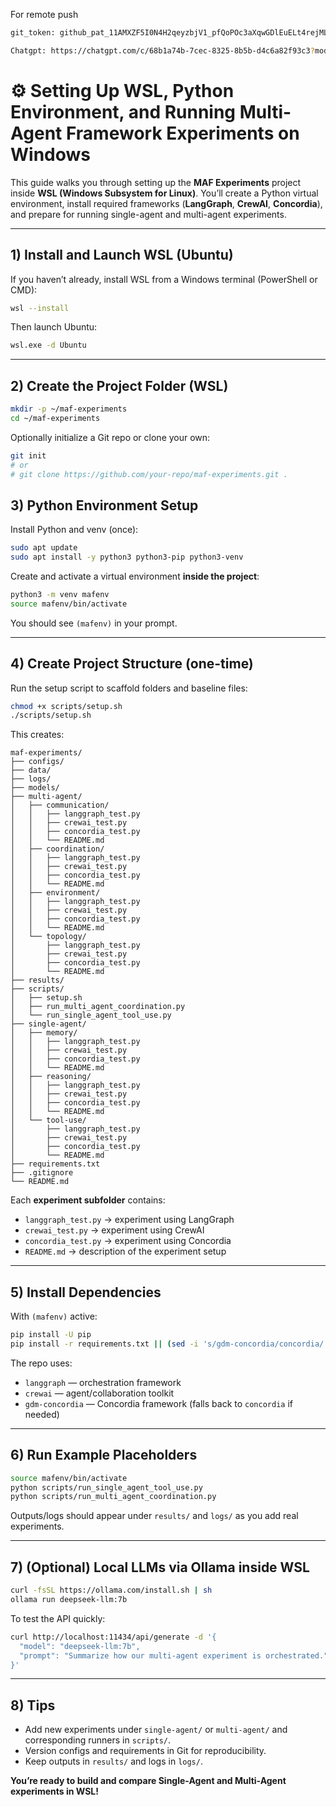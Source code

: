 For remote push
```bash
git_token: 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
```


```bash
Chatgpt: https://chatgpt.com/c/68b1a74b-7cec-8325-8b5b-d4c6a82f93c3?model=gpt-5-instant
```



# ⚙️ Setting Up WSL, Python Environment, and Running Multi-Agent Framework Experiments on Windows

This guide walks you through setting up the **MAF Experiments** project inside **WSL (Windows Subsystem for Linux)**. You’ll create a Python virtual environment, install required frameworks (**LangGraph**, **CrewAI**, **Concordia**), and prepare for running single-agent and multi-agent experiments.

---

## 1) Install and Launch WSL (Ubuntu)

If you haven’t already, install WSL from a Windows terminal (PowerShell or CMD):

```bash
wsl --install
```

Then launch Ubuntu:

```bash
wsl.exe -d Ubuntu
```

---

## 2) Create the Project Folder (WSL)

```bash
mkdir -p ~/maf-experiments
cd ~/maf-experiments
```

Optionally initialize a Git repo or clone your own:

```bash
git init
# or
# git clone https://github.com/your-repo/maf-experiments.git .
```


## 3) Python Environment Setup

Install Python and venv (once):

```bash
sudo apt update
sudo apt install -y python3 python3-pip python3-venv
```

Create and activate a virtual environment **inside the project**:

```bash
python3 -m venv mafenv
source mafenv/bin/activate
```

You should see `(mafenv)` in your prompt.

---

## 4) Create Project Structure (one-time)

Run the setup script to scaffold folders and baseline files:

```bash
chmod +x scripts/setup.sh
./scripts/setup.sh
```

This creates:

```
maf-experiments/
├── configs/
├── data/
├── logs/
├── models/
├── multi-agent/
│   ├── communication/
│   │   ├── langgraph_test.py
│   │   ├── crewai_test.py
│   │   ├── concordia_test.py
│   │   └── README.md
│   ├── coordination/
│   │   ├── langgraph_test.py
│   │   ├── crewai_test.py
│   │   ├── concordia_test.py
│   │   └── README.md
│   ├── environment/
│   │   ├── langgraph_test.py
│   │   ├── crewai_test.py
│   │   ├── concordia_test.py
│   │   └── README.md
│   └── topology/
│       ├── langgraph_test.py
│       ├── crewai_test.py
│       ├── concordia_test.py
│       └── README.md
├── results/
├── scripts/
│   ├── setup.sh
│   ├── run_multi_agent_coordination.py
│   └── run_single_agent_tool_use.py
├── single-agent/
│   ├── memory/
│   │   ├── langgraph_test.py
│   │   ├── crewai_test.py
│   │   ├── concordia_test.py
│   │   └── README.md
│   ├── reasoning/
│   │   ├── langgraph_test.py
│   │   ├── crewai_test.py
│   │   ├── concordia_test.py
│   │   └── README.md
│   └── tool-use/
│       ├── langgraph_test.py
│       ├── crewai_test.py
│       ├── concordia_test.py
│       └── README.md
├── requirements.txt
├── .gitignore
└── README.md
```

Each **experiment subfolder** contains:
- `langgraph_test.py` → experiment using LangGraph
- `crewai_test.py` → experiment using CrewAI
- `concordia_test.py` → experiment using Concordia
- `README.md` → description of the experiment setup

---

## 5) Install Dependencies

With `(mafenv)` active:

```bash
pip install -U pip
pip install -r requirements.txt || (sed -i 's/gdm-concordia/concordia/' requirements.txt && pip install -r requirements.txt)
```

The repo uses:

- `langgraph` — orchestration framework
- `crewai` — agent/collaboration toolkit
- `gdm-concordia` — Concordia framework (falls back to `concordia` if needed)

---

## 6) Run Example Placeholders

```bash
source mafenv/bin/activate
python scripts/run_single_agent_tool_use.py
python scripts/run_multi_agent_coordination.py
```

Outputs/logs should appear under `results/` and `logs/` as you add real experiments.

---

## 7) (Optional) Local LLMs via Ollama inside WSL

```bash
curl -fsSL https://ollama.com/install.sh | sh
ollama run deepseek-llm:7b
```

To test the API quickly:

```bash
curl http://localhost:11434/api/generate -d '{
  "model": "deepseek-llm:7b",
  "prompt": "Summarize how our multi-agent experiment is orchestrated."
}'
```

---

## 8) Tips

- Add new experiments under `single-agent/` or `multi-agent/` and corresponding runners in `scripts/`.
- Version configs and requirements in Git for reproducibility.
- Keep outputs in `results/` and logs in `logs/`.

**You’re ready to build and compare Single-Agent and Multi-Agent experiments in WSL!**
